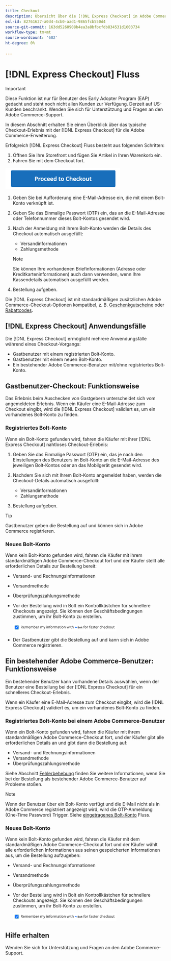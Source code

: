 ```yaml
---
title: Checkout
description: Übersicht über die [!DNL Express Checkout] in Adobe Commerce.
exl-id: 82761627-a0d4-4cb0-aad1-9865fcb550d4
source-git-commit: 163dd5260908b4ea3a8bfbcfdb834531d1603734
workflow-type: tm+mt
source-wordcount: '602'
ht-degree: 0%

---
```


# [!DNL Express Checkout] Fluss

>[!IMPORTANT]
>
> Diese Funktion ist nur für Benutzer des Early Adopter Program (EAP) gedacht und steht noch nicht allen Kunden zur Verfügung. Derzeit auf US-Kunden beschränkt. Wenden Sie sich für Unterstützung und Fragen an den Adobe Commerce-Support.

In diesem Abschnitt erhalten Sie einen Überblick über das typische Checkout-Erlebnis mit der [!DNL Express Checkout] für die Adobe Commerce-Erweiterung.

Erfolgreich [!DNL Express Checkout] Fluss besteht aus folgenden Schritten:

1. Öffnen Sie Ihre Storefront und fügen Sie Artikel in Ihren Warenkorb ein.
1. Fahren Sie mit dem Checkout fort.

![Checkout](../assets/proceed-checkout.png)

1. Geben Sie bei Aufforderung eine E-Mail-Adresse ein, die mit einem Bolt-Konto verknüpft ist.
1. Geben Sie das Einmalige Passwort (OTP) ein, das an die E-Mail-Adresse oder Telefonnummer dieses Bolt-Kontos gesendet wird.
1. Nach der Anmeldung mit Ihrem Bolt-Konto werden die Details des Checkout automatisch ausgefüllt:

   - Versandinformationen
   - Zahlungsmethode

   >[!NOTE]
   >
   > Sie können Ihre vorhandenen Briefinformationen (Adresse oder Kreditkarteninformationen) auch dann verwenden, wenn Ihre Kassendetails automatisch ausgefüllt werden.

1. Bestellung aufgeben.

Die [!DNL Express Checkout] ist mit standardmäßigen zusätzlichen Adobe Commerce-Checkout-Optionen kompatibel, z. B. [Geschenkgutscheine](https://docs.magento.com/user-guide/catalog/product-gift-card.html) oder [Rabattcodes](https://docs.magento.com/user-guide/marketing/price-rules-cart-coupon.html).

## [!DNL Express Checkout] Anwendungsfälle

Die [!DNL Express Checkout] ermöglicht mehrere Anwendungsfälle während eines Checkout-Vorgangs:

- Gastbenutzer mit einem registrierten Bolt-Konto.
- Gastbenutzer mit einem neuen Bolt-Konto.
- Ein bestehender Adobe Commerce-Benutzer mit/ohne registriertes Bolt-Konto.

## Gastbenutzer-Checkout: Funktionsweise

Das Erlebnis beim Auschecken von Gastgebern unterscheidet sich vom angemeldeten Erlebnis. Wenn ein Käufer eine E-Mail-Adresse zum Checkout eingibt, wird die [!DNL Express Checkout] validiert es, um ein vorhandenes Bolt-Konto zu finden.

### Registriertes Bolt-Konto

Wenn ein Bolt-Konto gefunden wird, fahren die Käufer mit ihrer [!DNL Express Checkout] nahtloses Checkout-Erlebnis:

1. Geben Sie das Einmalige Passwort (OTP) ein, das je nach den Einstellungen des Benutzers im Bolt-Konto an die E-Mail-Adresse des jeweiligen Bolt-Kontos oder an das Mobilgerät gesendet wird.
1. Nachdem Sie sich mit Ihrem Bolt-Konto angemeldet haben, werden die Checkout-Details automatisch ausgefüllt:

   - Versandinformationen
   - Zahlungsmethode

1. Bestellung aufgeben.

>[!TIP]
>
> Gastbenutzer geben die Bestellung auf und können sich in Adobe Commerce registrieren.

### Neues Bolt-Konto

Wenn kein Bolt-Konto gefunden wird, fahren die Käufer mit ihrem standardmäßigen Adobe Commerce-Checkout fort und der Käufer stellt alle erforderlichen Details zur Bestellung bereit:

- Versand- und Rechnungsinformationen
- Versandmethode
- Überprüfungszahlungsmethode
- Vor der Bestellung wird in Bolt ein Kontrollkästchen für schnellere Checkouts angezeigt. Sie können den Geschäftsbedingungen zustimmen, um ihr Bolt-Konto zu erstellen.

   ![Bolt merken](../assets/checked-bolt.png)

- Der Gastbenutzer gibt die Bestellung auf und kann sich in Adobe Commerce registrieren.

## Ein bestehender Adobe Commerce-Benutzer: Funktionsweise

Ein bestehender Benutzer kann vorhandene Details auswählen, wenn der Benutzer eine Bestellung bei der [!DNL Express Checkout] für ein schnelleres Checkout-Erlebnis.

Wenn ein Käufer eine E-Mail-Adresse zum Checkout eingibt, wird die [!DNL Express Checkout] validiert es, um ein vorhandenes Bolt-Konto zu finden.

### Registriertes Bolt-Konto bei einem Adobe Commerce-Benutzer

Wenn ein Bolt-Konto gefunden wird, fahren die Käufer mit ihrem standardmäßigen Adobe Commerce-Checkout fort, und der Käufer gibt alle erforderlichen Details an und gibt dann die Bestellung auf:

- Versand- und Rechnungsinformationen
- Versandmethode
- Überprüfungszahlungsmethode

Siehe Abschnitt [Fehlerbehebung](../express-checkout/troubleshooting.md) finden Sie weitere Informationen, wenn Sie bei der Bestellung als bestehender Adobe Commerce-Benutzer auf Probleme stoßen.

>[!NOTE]
>
> Wenn der Benutzer über ein Bolt-Konto verfügt und die E-Mail nicht als in Adobe Commerce registriert angezeigt wird, wird die OTP-Anmeldung (One-Time Password) Trigger. Siehe [eingetragenes Bolt-Konto](#registered-bolt-account) Fluss.

### Neues Bolt-Konto

Wenn kein Bolt-Konto gefunden wird, fahren die Käufer mit dem standardmäßigen Adobe Commerce-Checkout fort und der Käufer wählt alle erforderlichen Informationen aus seinen gespeicherten Informationen aus, um die Bestellung aufzugeben:

- Versand- und Rechnungsinformationen
- Versandmethode
- Überprüfungszahlungsmethode
- Vor der Bestellung wird in Bolt ein Kontrollkästchen für schnellere Checkouts angezeigt. Sie können den Geschäftsbedingungen zustimmen, um ihr Bolt-Konto zu erstellen.

   ![Bolt merken](../assets/checked-bolt.png)

## Hilfe erhalten

Wenden Sie sich für Unterstützung und Fragen an den Adobe Commerce-Support.
